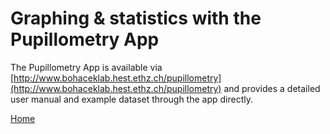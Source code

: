 # Graphing & statistics with the Pupillometry App

The Pupillometry App is available via [http://www.bohaceklab.hest.ethz.ch/pupillometry](http://www.bohaceklab.hest.ethz.ch/pupillometry) and provides a detailed user manual and example dataset through the app directly.

[Home](./index.html)
